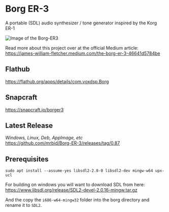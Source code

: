 # Borg ER-3
A portable (SDL) audio synthesizer / tone generator inspired by the Korg ER-1

![Image of the Borg-ER3](https://miro.medium.com/max/964/1*0UUSrjWHIpSUcQAzevQd1A.png)

Read more about this project over at the official Medium article:<br>
https://james-william-fletcher.medium.com/the-borg-er-3-46641d5784be

## Flathub
https://flathub.org/apps/details/com.voxdsp.Borg

## Snapcraft
https://snapcraft.io/borger3

## Latest Release
*Windows, Linux, Deb, AppImage, etc*<br>
https://github.com/mrbid/Borg-ER-3/releases/tag/0.87

## Prerequisites
`sudo apt install --assume-yes libsdl2-2.0-0 libsdl2-dev mingw-w64 upx-ucl`

For building on windows you will want to download SDL from here:<br>
https://www.libsdl.org/release/SDL2-devel-2.0.16-mingw.tar.gz

And the copy the `i686-w64-mingw32` folder into the borg directory
and rename it to `SDL2`.

